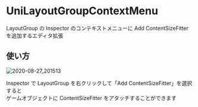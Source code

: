 # UniLayoutGroupContextMenu

LayoutGroup の Inspector のコンテキストメニューに Add ContentSizeFitter を追加するエディタ拡張

## 使い方

![2020-08-27_201513](https://user-images.githubusercontent.com/6134875/91435892-11d8fa80-e8a2-11ea-85bc-9e87f4c66d37.png)

Inspector で LayoutGroup を右クリックして「Add ContentSizeFitter」を選択すると  
ゲームオブジェクトに ContentSizeFitter をアタッチすることができます  
